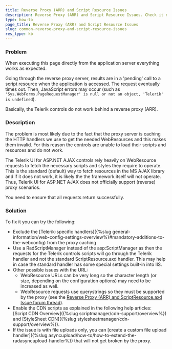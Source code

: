 ```yaml
---
title: Reverse Proxy (ARR) and Script Resource Issues
description: Reverse Proxy (ARR) and Script Resource Issues. Check it now!
type: how-to
page_title: Reverse Proxy (ARR) and Script Resource Issues
slug: common-reverse-proxy-and-script-resource-issues
res_type: kb
---
```


### Problem

When executing this page directly from the application server everything works as expected.

Going through the reverse proxy server, results are in a 'pending' call to a script resource when the application is accessed. The request eventually times out. Then, JavaScript errors may occur (such as `'Sys.WebForms.PageRequestManager' is null or not an object, 'Telerik' is undefined`).

Basically, the Telerik controls do not work behind a reverse proxy (ARR).

### Description

The problem is most likely due to the fact that the proxy server is caching the HTTP handlers we use to get the needed WebResources and this makes them invalid. For this reason the controls are unable to load their scripts and resources and do not work.

The Telerik UI for ASP.NET AJAX controls rely heavily on WebResource requests to fetch the necessary scripts and styles they require to operate. This is the standard (default) way to fetch resources in the MS AJAX library and if it does not work, it is likely the the framework itself will not operate. Thus, Telerik UI for ASP.NET AJAX does not officially support (reverse) proxy scenarios.

You need to ensure that all requests return successfully.

### Solution

To fix it you can try the following:

- Exclude the [Telerik-specific handlers]({%slug general-information/web-config-settings-overview%}#mandatory-additions-to-the-webconfig) from the proxy caching
- Use a RadScriptManager instead of the asp:ScriptManager as then the requests for the Telerik controls scripts will go through the Telerik handler and not the standard ScriptResource.axd handler. This may help in case the standard handler has some special settings built-in into IIS.
- Other possible issues with the URL:
    - WebResource URLs can be very long so the character length (or size, depending on the configuration options) may need to be increased as well.
    - WebResource requests use querystrings so they must be supported by the proxy (see the [Reverse Proxy (ARR) and ScriptResource.axd Issue forum thread](https://www.telerik.com/forums/aspnet-ajax?tagId=706)).
- Enable the CDN scripts as explained in the following help articles: [Script CDN Overview]({%slug scriptmanager/cdn-support/overview%})
 and [StyleSheet CDN]({%slug stylesheetmanager/cdn-support/overview%}).
- If the issue is with file uploads only, you can [create a custom file upload handler]({%slug asyncupload/how-to/how-to-extend-the-radasyncupload-handler%}) that will not get broken by the proxy.



